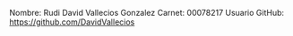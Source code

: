 Nombre: Rudi David Vallecios Gonzalez 
Carnet: 00078217
Usuario GitHub: https://github.com/DavidVallecios